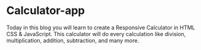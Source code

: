 # Calculator-app
Today in this blog you will learn to create a Responsive Calculator in HTML CSS &amp; JavaScript. This calculator will do every calculation like division, multiplication, addition, subtraction, and many more.
